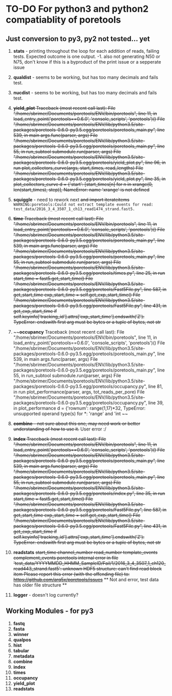 # TO-DO For python3 and python2 compatiablity of poretools

## Just conversion to py3, py2 not tested... yet 

1. **stats** - printing throughout the loop for each addition of reads, failing tests. Expected outcome is one output. 
 -1. also not generating N50 or N75, don't know if this is a byproduct of the print issue or a sepperate issue

2. **qualdist** - seems to be working, but has too many decimals and fails test. 

3. **nucdist** - seems to be working, but has too many decimals and fails test. 

4. ~~**yield_plot** 
Traceback (most recent call last):
  File "/home/sbrimer/Documents/poretools/ENV/bin/poretools", line 11, in <module>
    load_entry_point('poretools==0.6.0', 'console_scripts', 'poretools')()
  File "/home/sbrimer/Documents/poretools/ENV/lib/python3.5/site-packages/poretools-0.6.0-py3.5.egg/poretools/poretools_main.py", line 539, in main
    args.func(parser, args)
  File "/home/sbrimer/Documents/poretools/ENV/lib/python3.5/site-packages/poretools-0.6.0-py3.5.egg/poretools/poretools_main.py", line 55, in run_subtool
    submodule.run(parser, args)
  File "/home/sbrimer/Documents/poretools/ENV/lib/python3.5/site-packages/poretools-0.6.0-py3.5.egg/poretools/yield_plot.py", line 96, in run
    plot_collectors_curve(args, start_times, read_lengths)
  File "/home/sbrimer/Documents/poretools/ENV/lib/python3.5/site-packages/poretools-0.6.0-py3.5.egg/poretools/yield_plot.py", line 35, in plot_collectors_curve
    d = {'start': [start_times[n] for n in xrange(0, len(start_times), step)],
NameError: name 'xrange' is not defined~~

5. **squiggle** - need to rework next ~~and import iterateitems~~
`WARNING:poretools:Could not extract template events for read: test_data/2016_3_4_3507_1_ch13_read1474_strand.fast5.
`

6. ~~**time**
Traceback (most recent call last):
  File "/home/sbrimer/Documents/poretools/ENV/bin/poretools", line 11, in <module>
    load_entry_point('poretools==0.6.0', 'console_scripts', 'poretools')()
  File "/home/sbrimer/Documents/poretools/ENV/lib/python3.5/site-packages/poretools-0.6.0-py3.5.egg/poretools/poretools_main.py", line 539, in main
    args.func(parser, args)
  File "/home/sbrimer/Documents/poretools/ENV/lib/python3.5/site-packages/poretools-0.6.0-py3.5.egg/poretools/poretools_main.py", line 55, in run_subtool
    submodule.run(parser, args)
  File "/home/sbrimer/Documents/poretools/ENV/lib/python3.5/site-packages/poretools-0.6.0-py3.5.egg/poretools/times.py", line 25, in run
    start_time = fast5.get_start_time()
  File "/home/sbrimer/Documents/poretools/ENV/lib/python3.5/site-packages/poretools-0.6.0-py3.5.egg/poretools/Fast5File.py", line 587, in get_start_time
    exp_start_time  = self.get_exp_start_time()
  File "/home/sbrimer/Documents/poretools/ENV/lib/python3.5/site-packages/poretools-0.6.0-py3.5.egg/poretools/Fast5File.py", line 431, in get_exp_start_time
    if self.keyinfo['tracking_id'].attrs['exp_start_time'].endswith('Z'):
TypeError: endswith first arg must be bytes or a tuple of bytes, not str~~

7. ~~**occupancy** Traceback (most recent call last):
  File "/home/sbrimer/Documents/poretools/ENV/bin/poretools", line 11, in <module>
    load_entry_point('poretools==0.6.0', 'console_scripts', 'poretools')()
  File "/home/sbrimer/Documents/poretools/ENV/lib/python3.5/site-packages/poretools-0.6.0-py3.5.egg/poretools/poretools_main.py", line 539, in main
    args.func(parser, args)
  File "/home/sbrimer/Documents/poretools/ENV/lib/python3.5/site-packages/poretools-0.6.0-py3.5.egg/poretools/poretools_main.py", line 55, in run_subtool
    submodule.run(parser, args)
  File "/home/sbrimer/Documents/poretools/ENV/lib/python3.5/site-packages/poretools-0.6.0-py3.5.egg/poretools/occupancy.py", line 81, in run
    plot_performance(parser, args, tot_reads_per_pore)
  File "/home/sbrimer/Documents/poretools/ENV/lib/python3.5/site-packages/poretools-0.6.0-py3.5.egg/poretools/occupancy.py", line 39, in plot_performance
    d = {'rownum': range(1,17)*32, TypeError: unsupported operand type(s) for *: 'range' and 'int ~~


8. ~~**combine** - not sure about this one, may need work or better understanding of how to use it.~~ User error :/

9. ~~**index**
Traceback (most recent call last):
  File "/home/sbrimer/Documents/poretools/ENV/bin/poretools", line 11, in <module>
    load_entry_point('poretools==0.6.0', 'console_scripts', 'poretools')()
  File "/home/sbrimer/Documents/poretools/ENV/lib/python3.5/site-packages/poretools-0.6.0-py3.5.egg/poretools/poretools_main.py", line 539, in main
    args.func(parser, args)
  File "/home/sbrimer/Documents/poretools/ENV/lib/python3.5/site-packages/poretools-0.6.0-py3.5.egg/poretools/poretools_main.py", line 55, in run_subtool
    submodule.run(parser, args)
  File "/home/sbrimer/Documents/poretools/ENV/lib/python3.5/site-packages/poretools-0.6.0-py3.5.egg/poretools/index.py", line 35, in run
    start_time = fast5.get_start_time()
  File "/home/sbrimer/Documents/poretools/ENV/lib/python3.5/site-packages/poretools-0.6.0-py3.5.egg/poretools/Fast5File.py", line 587, in get_start_time
    exp_start_time  = self.get_exp_start_time()
  File "/home/sbrimer/Documents/poretools/ENV/lib/python3.5/site-packages/poretools-0.6.0-py3.5.egg/poretools/Fast5File.py", line 431, in get_exp_start_time
    if self.keyinfo['tracking_id'].attrs['exp_start_time'].endswith('Z'):
TypeError: endswith first arg must be bytes or a tuple of bytes, not str~~

10. **readstats**
~~start_time channel_number  read_number template_events complement_events
poretools internal error in file 'test_data/YYYYMMDD_HHMM_SampleID/Fail/1/2016_3_4_3507_1_ch120_read443_strand.fast5': unknown HDF5 structure: can't find read block item
                 Please report this error (with the offending file) to:
                 https://github.com/arq5x/poretools/issues~~  ** Not and error, test data has older file structure **

11. **logger** - doesn't log currently? 


## Working Modules - for py3
1. **fastq**
2. **fasta**
3. **winner**
4. **qualpos**
5. **hist**
6. **tabular**
7. **metadata**
8. **combine** 
9. **index**
10. **times**
11. **occupancy**
12. **yield_plot**
13. **readstats**